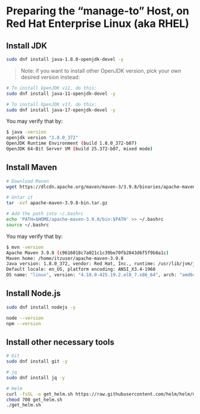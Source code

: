# Preparing the “manage-to” Host, on Red Hat Enterprise Linux (aka RHEL)

## Install JDK

```sh
sudo dnf install java-1.8.0-openjdk-devel -y
```

> Note: if you want to install other OpenJDK version, pick your own desired version instead:

```sh
# To install OpenJDK v11, do this:
sudo dnf install java-11-openjdk-devel -y

# To install OpenJDK v17, do this:
sudo dnf install java-17-openjdk-devel -y
```

You may verify that by:

```sh
$ java -version
openjdk version "1.8.0_372"
OpenJDK Runtime Environment (build 1.8.0_372-b07)
OpenJDK 64-Bit Server VM (build 25.372-b07, mixed mode)
```

## Install Maven

```sh
# Download Maven
wget https://dlcdn.apache.org/maven/maven-3/3.9.8/binaries/apache-maven-3.9.8-bin.tar.gz

# Untar it
tar -xvf apache-maven-3.9.8-bin.tar.gz

# Add the path into ~/.bashrc
echo 'PATH=$HOME/apache-maven-3.9.8/bin:$PATH' >> ~/.bashrc
source ~/.bashrc
```

You may verify that by:

```sh
$ mvn -version
Apache Maven 3.9.8 (c9616018c7a021c1c39be70fb2843d6f5f9b8a1c)
Maven home: /home/itzuser/apache-maven-3.9.8
Java version: 1.8.0_372, vendor: Red Hat, Inc., runtime: /usr/lib/jvm/java-1.8.0-openjdk-1.8.0.372.b07-4.el8.x86_64/jre
Default locale: en_US, platform encoding: ANSI_X3.4-1968
OS name: "linux", version: "4.18.0-425.19.2.el8_7.x86_64", arch: "amd64", family: "unix"
```

## Install Node.js

```sh
sudo dnf install nodejs -y

node --version
npm --version
```

## Install other necessary tools

```sh
# Git
sudo dnf install git -y

# jq
sudo dnf install jq -y

# Helm
curl -fsSL -o get_helm.sh https://raw.githubusercontent.com/helm/helm/main/scripts/get-helm-3
chmod 700 get_helm.sh
./get_helm.sh
```

